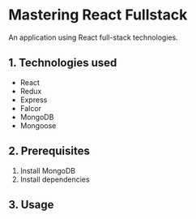 # Mastering React Fullstack

An application using React full-stack technologies.

## 1. Technologies used

* React
* Redux
* Express
* Falcor
* MongoDB
* Mongoose

## 2. Prerequisites

1. Install MongoDB
2. Install dependencies

## 3. Usage
